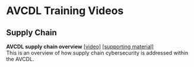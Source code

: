 # AVCDL Training Videos

## Supply Chain

**AVCDL supply chain overview** [[video]](https://www.youtube.com/watch?v=-6JbJS28210)
[[supporting material]](./supply%20chain%20overview)
<br/> This is an overview of how supply chain cybersecurity is addressed within the AVCDL.
